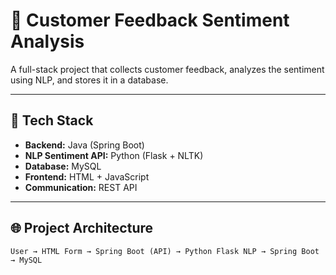 # 🧠 Customer Feedback Sentiment Analysis

A full-stack project that collects customer feedback, analyzes the sentiment using NLP, and stores it in a database.

---

## 🔧 Tech Stack

- **Backend:** Java (Spring Boot)
- **NLP Sentiment API:** Python (Flask + NLTK)
- **Database:** MySQL
- **Frontend:** HTML + JavaScript
- **Communication:** REST API

---

## 🌐 Project Architecture

```plaintext
User → HTML Form → Spring Boot (API) → Python Flask NLP → Spring Boot → MySQL

